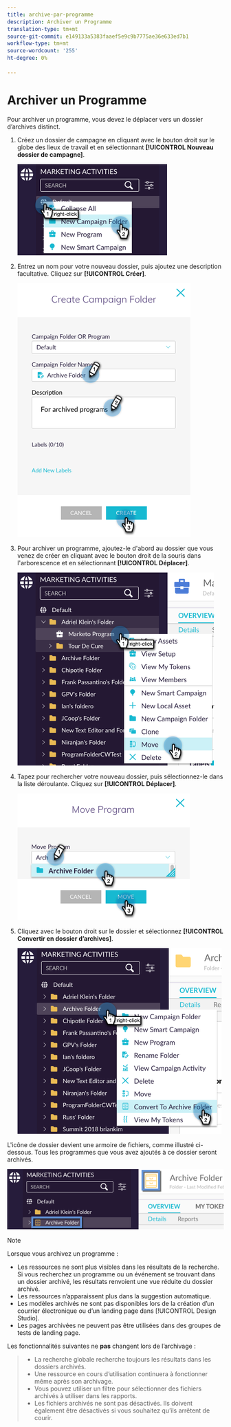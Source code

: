 ```yaml
---
title: archive-par-programme
description: Archiver un Programme
translation-type: tm+mt
source-git-commit: e149133a5383faaef5e9c9b7775ae36e633ed7b1
workflow-type: tm+mt
source-wordcount: '255'
ht-degree: 0%

---
```



# Archiver un Programme

Pour archiver un programme, vous devez le déplacer vers un dossier d’archives distinct.

1. Créez un dossier de campagne en cliquant avec le bouton droit sur le globe des lieux de travail et en sélectionnant **[!UICONTROL Nouveau dossier de campagne]**.

   ![Image un](/help/sky/assets/programs/archive-a-program/archive-a-program-1.png)

1. Entrez un nom pour votre nouveau dossier, puis ajoutez une description facultative. Cliquez sur **[!UICONTROL Créer]**.

   ![Image 2](/help/sky/assets/programs/archive-a-program/archive-a-program-2.png)

1. Pour archiver un programme, ajoutez-le d&#39;abord au dossier que vous venez de créer en cliquant avec le bouton droit de la souris dans l&#39;arborescence et en sélectionnant **[!UICONTROL Déplacer]**.

   ![Image trois](/help/sky/assets/programs/archive-a-program/archive-a-program-3.png)

1. Tapez pour rechercher votre nouveau dossier, puis sélectionnez-le dans la liste déroulante. Cliquez sur **[!UICONTROL Déplacer]**.

   ![Image 4](/help/sky/assets/programs/archive-a-program/archive-a-program-4.png)

1. Cliquez avec le bouton droit sur le dossier et sélectionnez **[!UICONTROL Convertir en dossier d’archives]**.

   ![Image 5](/help/sky/assets/programs/archive-a-program/archive-a-program-5.png)

L&#39;icône de dossier devient une armoire de fichiers, comme illustré ci-dessous. Tous les programmes que vous avez ajoutés à ce dossier seront archivés.

![Image six](/help/sky/assets/programs/archive-a-program/archive-a-program-6.png)

>[!NOTE]
>
>Lorsque vous archivez un programme :
>
>* Les ressources ne sont plus visibles dans les résultats de la recherche. Si vous recherchez un programme ou un événement se trouvant dans un dossier archivé, les résultats renvoient une vue réduite du dossier archivé.
>* Les ressources n’apparaissent plus dans la suggestion automatique.
>* Les modèles archivés ne sont pas disponibles lors de la création d’un courrier électronique ou d’un landing page dans [!UICONTROL Design Studio].
>* Les pages archivées ne peuvent pas être utilisées dans des groupes de tests de landing page.

>
>
Les fonctionnalités suivantes ne **pas** changent lors de l’archivage :
>
>* La recherche globale recherche toujours les résultats dans les dossiers archivés.
>* Une ressource en cours d’utilisation continuera à fonctionner même après son archivage.
>* Vous pouvez utiliser un filtre pour sélectionner des fichiers archivés à utiliser dans les rapports.
>* Les fichiers archivés ne sont pas désactivés. Ils doivent également être désactivés si vous souhaitez qu’ils arrêtent de courir.

